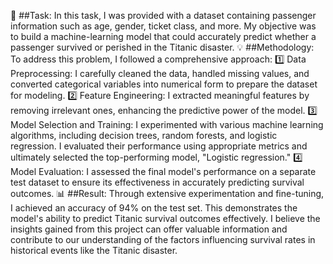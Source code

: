 📝 ##Task:
In this task, I was provided with a dataset containing passenger information such as age, gender, ticket class, and more. My objective was to build a machine-learning model that could accurately predict whether a passenger survived or perished in the Titanic disaster.
💡 ##Methodology:
To address this problem, I followed a comprehensive approach:
1️⃣ Data Preprocessing: I carefully cleaned the data, handled missing values, and converted categorical variables into numerical form to prepare the dataset for modeling.
2️⃣ Feature Engineering: I extracted meaningful features by removing irrelevant ones, enhancing the predictive power of the model.
3️⃣ Model Selection and Training: I experimented with various machine learning algorithms, including decision trees, random forests, and logistic regression. I evaluated their performance using appropriate metrics and ultimately selected the top-performing model, "Logistic regression."
4️⃣ Model Evaluation: I assessed the final model's performance on a separate test dataset to ensure its effectiveness in accurately predicting survival outcomes.
📊 ##Result:
Through extensive experimentation and fine-tuning, I achieved an accuracy of 94% on the test set. This demonstrates the model's ability to predict Titanic survival outcomes effectively. I believe the insights gained from this project can offer valuable information and contribute to our understanding of the factors influencing survival rates in historical events like the Titanic disaster.
